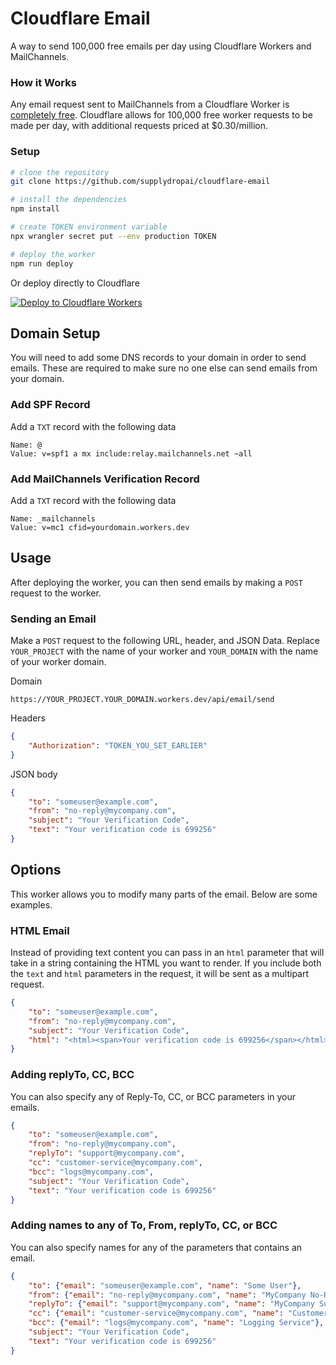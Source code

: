 # Cloudflare Email
A way to send 100,000 free emails per day using Cloudflare Workers and MailChannels.

### How it Works
Any email request sent to MailChannels from a Cloudflare Worker is [completely free](https://blog.cloudflare.com/sending-email-from-workers-with-mailchannels/). Cloudflare allows for 100,000 free worker requests to be made per day, with additional requests priced at $0.30/million.

### Setup
```bash
# clone the repository
git clone https://github.com/supplydropai/cloudflare-email

# install the dependencies
npm install

# create TOKEN environment variable
npx wrangler secret put --env production TOKEN

# deploy the worker
npm run deploy
```

Or deploy directly to Cloudflare

[![Deploy to Cloudflare Workers](https://deploy.workers.cloudflare.com/button)](https://deploy.workers.cloudflare.com/?url=https://github.com/supplydropai/cloudflare-email)

## Domain Setup
You will need to add some DNS records to your domain in order to send emails. These are required to make sure no one else can send emails from your domain.

### Add SPF Record
Add a `TXT` record with the following data
```
Name: @
Value: v=spf1 a mx include:relay.mailchannels.net ~all
```

### Add MailChannels Verification Record
Add a `TXT` record with the following data

```
Name: _mailchannels
Value: v=mc1 cfid=yourdomain.workers.dev
```

## Usage
After deploying the worker, you can then send emails by making a `POST` request to the worker.

### Sending an Email
Make a `POST` request to the following URL, header, and JSON Data. Replace `YOUR_PROJECT` with the name of your worker and `YOUR_DOMAIN` with the name of your worker domain.

Domain
```
https://YOUR_PROJECT.YOUR_DOMAIN.workers.dev/api/email/send
```
Headers
```json
{
    "Authorization": "TOKEN_YOU_SET_EARLIER"
}
```
JSON body
```json
{
    "to": "someuser@example.com",
    "from": "no-reply@mycompany.com",
    "subject": "Your Verification Code",
    "text": "Your verification code is 699256"
}
```

## Options
This worker allows you to modify many parts of the email. Below are some examples.
### HTML Email
Instead of providing text content you can pass in an `html` parameter that will take in a string containing the HTML you want to render. If you include both the `text` and `html` parameters in the request, it will be sent as a multipart request.
```json
{
    "to": "someuser@example.com",
    "from": "no-reply@mycompany.com",
    "subject": "Your Verification Code",
    "html": "<html><span>Your verification code is 699256</span></html>"
}
```
### Adding replyTo, CC, BCC
You can also specify any of Reply-To, CC, or BCC parameters in your emails.
```json
{
    "to": "someuser@example.com",
    "from": "no-reply@mycompany.com",
    "replyTo": "support@mycompany.com",
    "cc": "customer-service@mycompany.com",
    "bcc": "logs@mycompany.com",
    "subject": "Your Verification Code",
    "text": "Your verification code is 699256"
}
```
### Adding names to any of To, From, replyTo, CC, or BCC
You can also specify names for any of the parameters that contains an email.
```json
{
    "to": {"email": "someuser@example.com", "name": "Some User"},
    "from": {"email": "no-reply@mycompany.com", "name": "MyCompany No-Reply"},
    "replyTo": {"email": "support@mycompany.com", "name": "MyCompany Support"},
    "cc": {"email": "customer-service@mycompany.com", "name": "Customer Service"},
    "bcc": {"email": "logs@mycompany.com", "name": "Logging Service"},
    "subject": "Your Verification Code",
    "text": "Your verification code is 699256"
}
```
